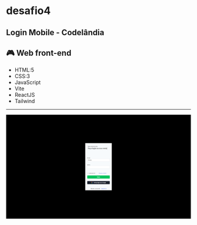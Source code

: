 # desafio4
## Login Mobile - Codelândia 

## 🎮 Web front-end
- HTML:5
- CSS:3
- JavaScript
- Vite
- ReactJS
- Tailwind

---
![preview](loginmobile-1.png)

